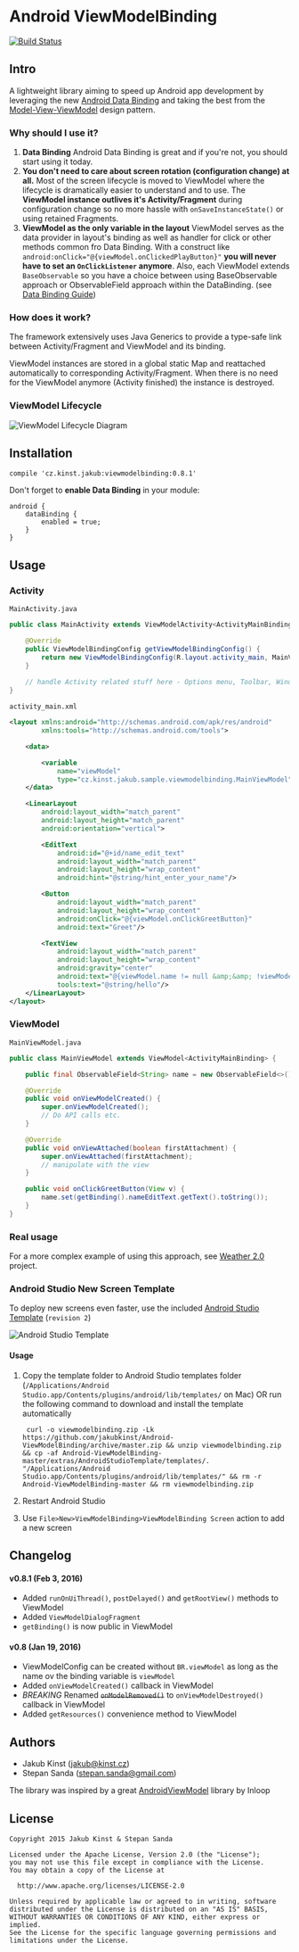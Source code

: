 # Android ViewModelBinding
[![Build Status](https://travis-ci.org/jakubkinst/Android-ViewModelBinding.svg?branch=master)](https://travis-ci.org/jakubkinst/Android-ViewModelBinding)
## Intro
A lightweight library aiming to speed up Android app development by leveraging the new [Android Data Binding](http://developer.android.com/tools/data-binding/guide.html) and taking the best from the [Model-View-ViewModel](https://en.wikipedia.org/wiki/Model%E2%80%93view%E2%80%93viewmodel) design pattern.

### Why should I use it?
1. **Data Binding**
 Android Data Binding is great and if you're not, you should start using it today.
2. **You don't need to care about screen rotation (configuration change) at all.**
 Most of the screen lifecycle is moved to ViewModel where the lifecycle is dramatically easier to understand and to use. The **ViewModel instance outlives it's Activity/Fragment** during configuration change so no more hassle with `onSaveInstanceState()` or using retained Fragments.
3. **ViewModel as the only variable in the layout**
 ViewModel serves as the data provider in layout's binding as well as handler for click or other methods common fro Data Binding. With a construct like `android:onClick="@{viewModel.onClickedPlayButton}"` **you will never have to set an `OnClickListener` anymore**. Also, each ViewModel extends `BaseObservable` so you have a choice between using BaseObservable approach or ObservableField approach within the DataBinding. (see [Data Binding Guide](http://developer.android.com/tools/data-binding/guide.html))

### How does it work?
The framework extensively uses Java Generics to provide a type-safe link between Activity/Fragment and ViewModel and its binding.

ViewModel instances are stored in a global static Map and reattached automatically to corresponding Activity/Fragment. When there is no need for the ViewModel anymore (Activity finished) the instance is destroyed.


### ViewModel Lifecycle
![ViewModel Lifecycle Diagram](extras/diagram.png)

## Installation
    compile 'cz.kinst.jakub:viewmodelbinding:0.8.1'
    
 Don't forget to **enable Data Binding** in your module:
 	
	android {
		dataBinding {
			enabled = true;
		}
	}
    
## Usage

### Activity
`MainActivity.java`

```java
public class MainActivity extends ViewModelActivity<ActivityMainBinding, MainViewModel> {

	@Override
	public ViewModelBindingConfig getViewModelBindingConfig() {
		return new ViewModelBindingConfig(R.layout.activity_main, MainViewModel.class);
	}
	
	// handle Activity related stuff here - Options menu, Toolbar, Window config, etc.
}
```
    
`activity_main.xml`

```xml
<layout xmlns:android="http://schemas.android.com/apk/res/android"
		xmlns:tools="http://schemas.android.com/tools">

	<data>

		<variable
			name="viewModel"
			type="cz.kinst.jakub.sample.viewmodelbinding.MainViewModel"/>
	</data>

	<LinearLayout
		android:layout_width="match_parent"
		android:layout_height="match_parent"
		android:orientation="vertical">

		<EditText
			android:id="@+id/name_edit_text"
			android:layout_width="match_parent"
			android:layout_height="wrap_content"
			android:hint="@string/hint_enter_your_name"/>

		<Button
			android:layout_width="match_parent"
			android:layout_height="wrap_content"
			android:onClick="@{viewModel.onClickGreetButton}"
			android:text="Greet"/>

		<TextView
			android:layout_width="match_parent"
			android:layout_height="wrap_content"
			android:gravity="center"
			android:text="@{viewModel.name != null &amp;&amp; !viewModel.name.empty ? @string/hello(viewModel.name) : ``}"
			tools:text="@string/hello"/>
	</LinearLayout>
</layout>
```

    
### ViewModel
`MainViewModel.java`

```java
public class MainViewModel extends ViewModel<ActivityMainBinding> {

	public final ObservableField<String> name = new ObservableField<>();

	@Override
	public void onViewModelCreated() {
		super.onViewModelCreated();
		// Do API calls etc.
	}

	@Override
	public void onViewAttached(boolean firstAttachment) {
		super.onViewAttached(firstAttachment);
		// manipulate with the view
	}

	public void onClickGreetButton(View v) {
		name.set(getBinding().nameEditText.getText().toString());
	}
}
```

### Real usage
For a more complex example of using this approach, see [Weather 2.0](https://github.com/jakubkinst/Weather-2.0) project.

### Android Studio New Screen Template
To deploy new screens even faster, use the included [Android Studio Template](/extras/AndroidStudioTemplate) (`revision 2`)

![Android Studio Template](/extras/AndroidStudioTemplate/screen.png)
#### Usage
1. Copy the template folder to Android Studio templates folder (`/Applications/Android Studio.app/Contents/plugins/android/lib/templates/` on Mac) OR run the following command to download and install the template automatically

		curl -o viewmodelbinding.zip -Lk https://github.com/jakubkinst/Android-ViewModelBinding/archive/master.zip && unzip viewmodelbinding.zip && cp -af Android-ViewModelBinding-master/extras/AndroidStudioTemplate/templates/. "/Applications/Android Studio.app/Contents/plugins/android/lib/templates/" && rm -r Android-ViewModelBinding-master && rm viewmodelbinding.zip
2. Restart Android Studio
3. Use `File>New>ViewModelBinding>ViewModelBinding Screen` action to add a new screen

## Changelog

#### v0.8.1 (Feb 3, 2016)
- Added `runOnUiThread()`, `postDelayed()` and `getRootView()` methods to ViewModel
- Added `ViewModelDialogFragment`
- `getBinding()` is now public in ViewModel

#### v0.8 (Jan 19, 2016)
- ViewModelConfig can be created without `BR.viewModel` as long as the name ov the binding variable is `viewModel`
- Added `onViewModelCreated()` callback in ViewModel
- *BREAKING* Renamed ~~`onModelRemoved()`~~ to `onViewModelDestroyed()` callback in ViewModel
- Added `getResources()` convenience method to ViewModel

## Authors
- Jakub Kinst (jakub@kinst.cz)
- Stepan Sanda (stepan.sanda@gmail.com)

The library was inspired by a great [AndroidViewModel](https://github.com/inloop/AndroidViewModel) library by Inloop

## License
    Copyright 2015 Jakub Kinst & Stepan Sanda
    
    Licensed under the Apache License, Version 2.0 (the "License");
    you may not use this file except in compliance with the License.
    You may obtain a copy of the License at
    
      http://www.apache.org/licenses/LICENSE-2.0
    
    Unless required by applicable law or agreed to in writing, software
    distributed under the License is distributed on an "AS IS" BASIS,
    WITHOUT WARRANTIES OR CONDITIONS OF ANY KIND, either express or implied.
    See the License for the specific language governing permissions and
    limitations under the License.
